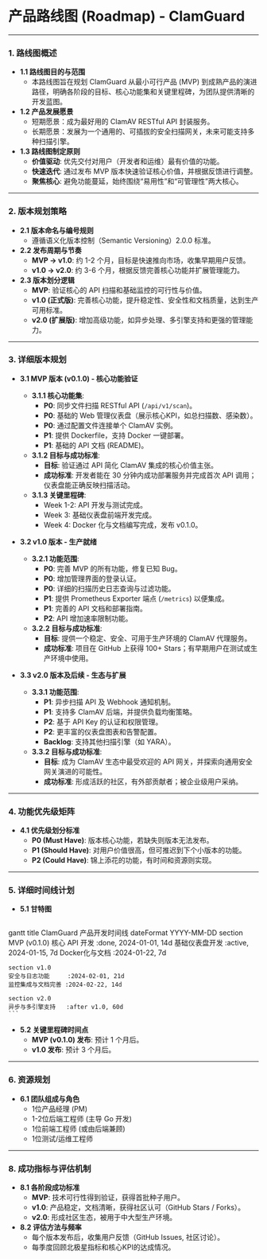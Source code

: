 # 产品路线图 (Roadmap) - ClamGuard

---

### 1. 路线图概述

*   **1.1 路线图目的与范围**
    *   本路线图旨在规划 ClamGuard 从最小可行产品 (MVP) 到成熟产品的演进路径，明确各阶段的目标、核心功能集和关键里程碑，为团队提供清晰的开发蓝图。
*   **1.2 产品发展愿景**
    *   短期愿景：成为最好用的 ClamAV RESTful API 封装服务。
    *   长期愿景：发展为一个通用的、可插拔的安全扫描网关，未来可能支持多种扫描引擎。
*   **1.3 路线图制定原则**
    *   **价值驱动**: 优先交付对用户（开发者和运维）最有价值的功能。
    *   **快速迭代**: 通过发布 MVP 版本快速验证核心价值，并根据反馈进行调整。
    *   **聚焦核心**: 避免功能蔓延，始终围绕“易用性”和“可管理性”两大核心。

---

### 2. 版本规划策略

*   **2.1 版本命名与编号规则**
    *   遵循语义化版本控制（Semantic Versioning）2.0.0 标准。
*   **2.2 发布周期与节奏**
    *   **MVP -> v1.0**: 约 1-2 个月，目标是快速推向市场，收集早期用户反馈。
    *   **v1.0 -> v2.0**: 约 3-6 个月，根据反馈完善核心功能并扩展管理能力。
*   **2.3 版本划分逻辑**
    *   **MVP**: 验证核心的 API 扫描和基础监控的可行性与价值。
    *   **v1.0 (正式版)**: 完善核心功能，提升稳定性、安全性和文档质量，达到生产可用标准。
    *   **v2.0 (扩展版)**: 增加高级功能，如异步处理、多引擎支持和更强的管理能力。

---

### 3. 详细版本规划

*   **3.1 MVP 版本 (v0.1.0) - 核心功能验证**
    *   **3.1.1 核心功能集**:
        *   **P0**: 同步文件扫描 RESTful API (`/api/v1/scan`)。
        *   **P0**: 基础的 Web 管理仪表盘（展示核心KPI，如总扫描数、感染数）。
        *   **P0**: 通过配置文件连接单个 ClamAV 实例。
        *   **P1**: 提供 Dockerfile，支持 Docker 一键部署。
        *   **P1**: 基础的 API 文档 (README)。
    *   **3.1.2 目标与成功标准**:
        *   **目标**: 验证通过 API 简化 ClamAV 集成的核心价值主张。
        *   **成功标准**: 开发者能在 30 分钟内成功部署服务并完成首次 API 调用；仪表盘能正确反映扫描活动。
    *   **3.1.3 关键里程碑**: 
        *   Week 1-2: API 开发与测试完成。
        *   Week 3: 基础仪表盘前端开发完成。
        *   Week 4: Docker 化与文档编写完成，发布 v0.1.0。

*   **3.2 v1.0 版本 - 生产就绪**
    *   **3.2.1 功能范围**:
        *   **P0**: 完善 MVP 的所有功能，修复已知 Bug。
        *   **P0**: 增加管理界面的登录认证。
        *   **P0**: 详细的扫描历史日志查询与过滤功能。
        *   **P1**: 提供 Prometheus Exporter 端点 (`/metrics`) 以便集成。
        *   **P1**: 完善的 API 文档和部署指南。
        *   **P2**: API 增加速率限制功能。
    *   **3.2.2 目标与成功标准**:
        *   **目标**: 提供一个稳定、安全、可用于生产环境的 ClamAV 代理服务。
        *   **成功标准**: 项目在 GitHub 上获得 100+ Stars；有早期用户在测试或生产环境中使用。

*   **3.3 v2.0 版本及后续 - 生态与扩展**
    *   **3.3.1 功能范围**:
        *   **P1**: 异步扫描 API 及 Webhook 通知机制。
        *   **P1**: 支持多 ClamAV 后端，并提供负载均衡策略。
        *   **P2**: 基于 API Key 的认证和权限管理。
        *   **P2**: 更丰富的仪表盘图表和告警配置。
        *   **Backlog**: 支持其他扫描引擎（如 YARA）。
    *   **3.3.2 目标与成功标准**:
        *   **目标**: 成为 ClamAV 生态中最受欢迎的 API 网关，并探索向通用安全网关演进的可能性。
        *   **成功标准**: 形成活跃的社区，有外部贡献者；被企业级用户采纳。

---

### 4. 功能优先级矩阵

*   **4.1 优先级划分标准**
    *   **P0 (Must Have)**: 版本核心功能，若缺失则版本无法发布。
    *   **P1 (Should Have)**: 对用户价值很高，但可推迟到下个小版本的功能。
    *   **P2 (Could Have)**: 锦上添花的功能，有时间和资源则实现。

---

### 5. 详细时间线计划

*   **5.1 甘特图**
    ```mermaid
gantt
    title ClamGuard 产品开发时间线
    dateFormat  YYYY-MM-DD
    section MVP (v0.1.0)
    核心 API 开发       :done, 2024-01-01, 14d
    基础仪表盘开发     :active, 2024-01-15, 7d
    Docker化与文档     :2024-01-22, 7d
    
    section v1.0
    安全与日志功能     :2024-02-01, 21d
    监控集成与文档完善 :2024-02-22, 14d

    section v2.0
    异步与多引擎支持   :after v1.0, 60d
    ```
*   **5.2 关键里程碑时间点**
    *   **MVP (v0.1.0) 发布**: 预计 1 个月后。
    *   **v1.0 发布**: 预计 3 个月后。

---

### 6. 资源规划

*   **6.1 团队组成与角色**
    *   1位产品经理 (PM)
    *   1-2位后端工程师 (主导 Go 开发)
    *   1位前端工程师 (或由后端兼顾)
    *   1位测试/运维工程师

---

### 8. 成功指标与评估机制

*   **8.1 各阶段成功标准**
    *   **MVP**: 技术可行性得到验证，获得首批种子用户。
    *   **v1.0**: 产品稳定，文档清晰，获得社区认可（GitHub Stars / Forks）。
    *   **v2.0**: 形成社区生态，被用于中大型生产环境。
*   **8.2 评估方法与频率**
    *   每个版本发布后，收集用户反馈（GitHub Issues, 社区讨论）。
    *   每季度回顾北极星指标和核心KPI的达成情况。